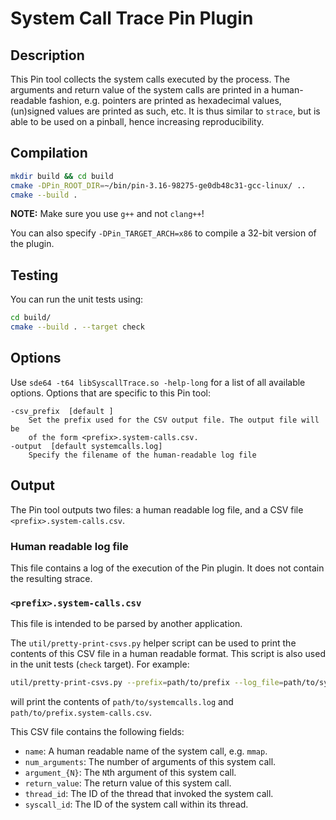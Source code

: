 # System Call Trace Pin Plugin

## Description

This Pin tool collects the system calls executed by the process.
The arguments and return value of the system calls are printed in a human-readable fashion, e.g. pointers are printed as hexadecimal values, (un)signed values are printed as such, etc.
It is thus similar to `strace`, but is able to be used on a pinball, hence increasing reproducibility.

## Compilation

```bash
mkdir build && cd build
cmake -DPin_ROOT_DIR=~/bin/pin-3.16-98275-ge0db48c31-gcc-linux/ ..
cmake --build .
```

**NOTE:** Make sure you use `g++` and not `clang++`!

You can also specify `-DPin_TARGET_ARCH=x86` to compile a 32-bit version of the plugin.

## Testing

You can run the unit tests using:

```bash
cd build/
cmake --build . --target check
```

## Options

Use `sde64 -t64 libSyscallTrace.so -help-long` for a list of all available options.
Options that are specific to this Pin tool:

```
-csv_prefix  [default ]
	Set the prefix used for the CSV output file. The output file will be
	of the form <prefix>.system-calls.csv.
-output  [default systemcalls.log]
	Specify the filename of the human-readable log file
```

## Output

The Pin tool outputs two files: a human readable log file, and a CSV file `<prefix>.system-calls.csv`.

### Human readable log file

This file contains a log of the execution of the Pin plugin.
It does not contain the resulting strace.

### `<prefix>.system-calls.csv`

This file is intended to be parsed by another application.

The `util/pretty-print-csvs.py` helper script can be used to print the contents of this CSV file in a human readable format.
This script is also used in the unit tests (`check` target).
For example:
```bash
util/pretty-print-csvs.py --prefix=path/to/prefix --log_file=path/to/systemcalls.log
```
will print the contents of `path/to/systemcalls.log` and `path/to/prefix.system-calls.csv`.

This CSV file contains the following fields:
- `name`: A human readable name of the system call, e.g. `mmap`.
- `num_arguments`: The number of arguments of this system call.
- `argument_{N}`: The `N`th argument of this system call.
- `return_value`: The return value of this system call.
- `thread_id`: The ID of the thread that invoked the system call.
- `syscall_id`: The ID of the system call within its thread.

